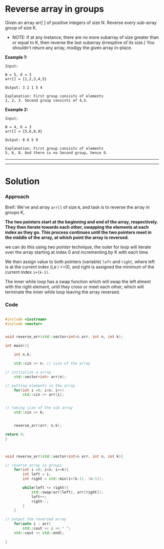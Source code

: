 # Reverse array in groups

Given an array arr[ ] of positive integers of size N. Reverse every sub-array group of size K. 

* NOTE: If at any instance, there are no more subarray of size greater than or equal to K, then reverse the last subarray (irresptive of its size.) You shouldn't return any array, modigy the given array in-place.

**Example 1:**

```
Input:

N = 5, K = 3
arr[] = {1,2,3,4,5}

Output: 3 2 1 5 4

Explanation: First group consists of elements
1, 2, 3. Second group consists of 4,5.
```

**Example 2:**


```
Input:

N = 4, K = 3
arr[] = {5,6,8,9}

Output: 8 6 5 9

Explanation: First group consists of elements
5, 6, 8. And there is no Second group, hence 9.
```

---------------
---------------

# Solution


### Approach


Breif: We've and array `arr[]` of size `N`, and task is to reverse the array in groups K,  

**The two pointers start at the beginning and end of the array, respectively. They then iterate towards each other, swapping the elements at each index as they go. This process continues until the two pointers meet in the middle of the array, at which point the array is reversed.**


we can do this using *two pointer* technique, the outer for loop will iterate over the array starting at index 0 and incrementing by K with each time.

We then assign value to both pointers (variable) `left` and `right`, where left is at the current index (i,e i ==0), and right is assigned the minimum of the current index `i+(k-1)`. 


The inner while loop has a swap function which will swap the left elment with the right element, until they cross or meet each other, which will terminate the inner while loop leaving the array reversed.



### Code 

```cpp

#include <iostream>
#include <vector>


void reverse_arr(std::vector<int>& arr, int n, int k);

int main(){

    int n,k;

    std::cin >> n; // size of the array

// initialize a array
    std::vector<int> arr(n);

// putting elements in the array
    for(int i =0; i<n; i++)
        std::cin >> arr[i];


// taking size of the sub array
    std::cin >> k;


    reverse_arr(arr, n,k);

return 0;
}



void reverse_arr(std::vector<int>& arr, int n, int k){

// reverse array in groups
    for(int i =0; i<n; i+=k){
        int left = i;
        int right = std::min(i+(k-1), (n-1));

        while(left <= right){
            std::swap(arr[left], arr[right]);
            left++;
            right--;
        }
    }

// output the reversed array
    for(auto i : arr)
        std::cout << i << " ";
    std::cout << std::endl;
    
}

```





















